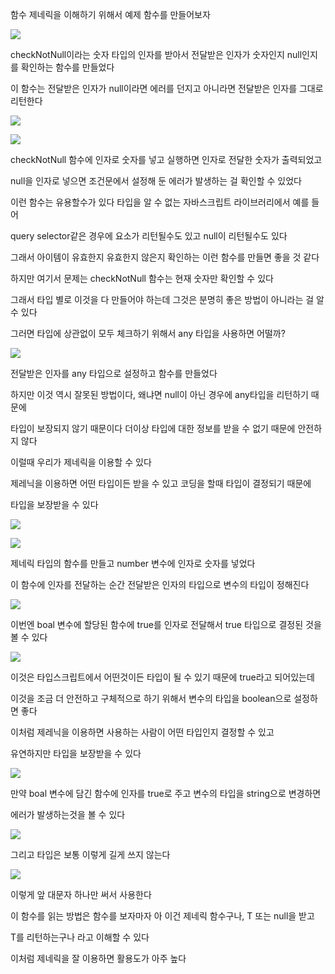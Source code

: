 함수 제네릭을 이해하기 위해서 예제 함수를 만들어보자

![](https://images.velog.io/images/feelslikemmmm/post/635e34b8-7d38-4238-87c3-7db38a9a8576/%E1%84%89%E1%85%B3%E1%84%8F%E1%85%B3%E1%84%85%E1%85%B5%E1%86%AB%E1%84%89%E1%85%A3%E1%86%BA%202021-05-26%20%E1%84%8B%E1%85%A9%E1%84%92%E1%85%AE%201.02.35.png)

checkNotNull이라는 숫자 타입의 인자를 받아서 전달받은 인자가 숫자인지 null인지를 확인하는 함수를 만들었다

이 함수는 전달받은 인자가 null이라면 에러를 던지고 아니라면 전달받은 인자를 그대로 리턴한다

![](https://images.velog.io/images/feelslikemmmm/post/8b97f4aa-549f-424b-81b9-946702fe3a17/%E1%84%89%E1%85%B3%E1%84%8F%E1%85%B3%E1%84%85%E1%85%B5%E1%86%AB%E1%84%89%E1%85%A3%E1%86%BA%202021-05-26%20%E1%84%8B%E1%85%A9%E1%84%92%E1%85%AE%201.04.13.png)

![](https://images.velog.io/images/feelslikemmmm/post/437927f7-5583-41a7-96ae-a8c6cbb4cc4b/%E1%84%89%E1%85%B3%E1%84%8F%E1%85%B3%E1%84%85%E1%85%B5%E1%86%AB%E1%84%89%E1%85%A3%E1%86%BA%202021-05-26%20%E1%84%8B%E1%85%A9%E1%84%92%E1%85%AE%201.04.31.png)

checkNotNull 함수에 인자로 숫자를 넣고 실행하면 인자로 전달한 숫자가 출력되었고

null을 인자로 넣으면 조건문에서 설정해 둔 에러가 발생하는 걸 확인할 수 있었다

이런 함수는 유용할수가 있다 타입을 알 수 없는 자바스크립트 라이브러리에서 예를 들어

query selector같은 경우에 요소가 리턴될수도 있고 null이 리턴될수도 있다

그래서 아이템이 유효한지 유효한지 않은지 확인하는 이런 함수를 만들면 좋을 것 같다

하지만 여기서 문제는 checkNotNull 함수는 현재 숫자만 확인할 수 있다

그래서 타입 별로 이것을 다 만들어야 하는데 그것은 분명히 좋은 방법이 아니라는 걸 알 수 있다

그러면 타입에 상관없이 모두 체크하기 위해서 any 타입을 사용하면 어떨까?

![](https://images.velog.io/images/feelslikemmmm/post/5599bc75-1eae-462e-9f93-2e450bd9699f/%E1%84%89%E1%85%B3%E1%84%8F%E1%85%B3%E1%84%85%E1%85%B5%E1%86%AB%E1%84%89%E1%85%A3%E1%86%BA%202021-05-26%20%E1%84%8B%E1%85%A9%E1%84%92%E1%85%AE%201.08.33.png)

전달받은 인자를 any 타입으로 설정하고 함수를 만들었다

하지만 이것 역시 잘못된 방법이다, 왜냐면 null이 아닌 경우에 any타입을 리턴하기 때문에

타입이 보장되지 않기 때문이다 더이상 타입에 대한 정보를 받을 수 없기 때문에 안전하지 않다

이럴때 우리가 제네릭을 이용할 수 있다

제레닉을 이용하면 어떤 타입이든 받을 수 있고 코딩을 할때 타입이 결정되기 때문에

타입을 보장받을 수 있다

![](https://images.velog.io/images/feelslikemmmm/post/7ef4a360-04b5-44e0-9820-fcc899f50c19/%E1%84%89%E1%85%B3%E1%84%8F%E1%85%B3%E1%84%85%E1%85%B5%E1%86%AB%E1%84%89%E1%85%A3%E1%86%BA%202021-05-26%20%E1%84%8B%E1%85%A9%E1%84%92%E1%85%AE%201.12.39.png)

![](https://images.velog.io/images/feelslikemmmm/post/a9463e40-991b-495a-9cbe-81f76ea1ce0a/%E1%84%89%E1%85%B3%E1%84%8F%E1%85%B3%E1%84%85%E1%85%B5%E1%86%AB%E1%84%89%E1%85%A3%E1%86%BA%202021-05-26%20%E1%84%8B%E1%85%A9%E1%84%92%E1%85%AE%201.13.17.png)

제네릭 타입의 함수를 만들고 number 변수에 인자로 숫자를 넣었다

이 함수에 인자를 전달하는 순간 전달받은 인자의 타입으로 변수의 타입이 정해진다

![](https://images.velog.io/images/feelslikemmmm/post/29d7f00b-acf9-44e6-9000-ab9f484ec276/%E1%84%89%E1%85%B3%E1%84%8F%E1%85%B3%E1%84%85%E1%85%B5%E1%86%AB%E1%84%89%E1%85%A3%E1%86%BA%202021-05-26%20%E1%84%8B%E1%85%A9%E1%84%92%E1%85%AE%201.14.19.png)

이번엔 boal 변수에 할당된 함수에 true를 인자로 전달해서 true 타입으로 결정된 것을 볼 수 있다

![](https://images.velog.io/images/feelslikemmmm/post/99e56852-ffeb-4799-b8d9-422ce4c464b9/%E1%84%89%E1%85%B3%E1%84%8F%E1%85%B3%E1%84%85%E1%85%B5%E1%86%AB%E1%84%89%E1%85%A3%E1%86%BA%202021-05-26%20%E1%84%8B%E1%85%A9%E1%84%92%E1%85%AE%201.14.58.png)

이것은 타입스크립트에서 어떤것이든 타입이 될 수 있기 때문에 true라고 되어있는데

이것을 조금 더 안전하고 구체적으로 하기 위해서 변수의 타입을 boolean으로 설정하면 좋다

이처럼 제레닉을 이용하면 사용하는 사람이 어떤 타입인지 결정할 수 있고

유연하지만 타입을 보장받을 수 있다

![](https://images.velog.io/images/feelslikemmmm/post/3faf30d9-ea84-4119-a81b-f9bb31bded15/%E1%84%89%E1%85%B3%E1%84%8F%E1%85%B3%E1%84%85%E1%85%B5%E1%86%AB%E1%84%89%E1%85%A3%E1%86%BA%202021-05-26%20%E1%84%8B%E1%85%A9%E1%84%92%E1%85%AE%201.17.54.png)

만약 boal 변수에 담긴 함수에 인자를 true로 주고 변수의 타입을 string으로 변경하면

에러가 발생하는것을 볼 수 있다

![](https://images.velog.io/images/feelslikemmmm/post/96a625be-32ae-4e6c-b44b-bc1ae6697c6a/%E1%84%89%E1%85%B3%E1%84%8F%E1%85%B3%E1%84%85%E1%85%B5%E1%86%AB%E1%84%89%E1%85%A3%E1%86%BA%202021-05-26%20%E1%84%8B%E1%85%A9%E1%84%92%E1%85%AE%201.18.58.png)

그리고 타입은 보통 이렇게 길게 쓰지 않는다

![](https://images.velog.io/images/feelslikemmmm/post/de7a5057-294e-44f9-a3c1-4ed39389a903/%E1%84%89%E1%85%B3%E1%84%8F%E1%85%B3%E1%84%85%E1%85%B5%E1%86%AB%E1%84%89%E1%85%A3%E1%86%BA%202021-05-26%20%E1%84%8B%E1%85%A9%E1%84%92%E1%85%AE%201.19.19.png)

이렇게 앞 대문자 하나만 써서 사용한다

이 함수를 읽는 방법은 함수를 보자마자 아 이건 제네릭 함수구나, T 또는 null을 받고

T를 리턴하는구나 라고 이해할 수 있다

이처럼 제네릭을 잘 이용하면 활용도가 아주 높다
